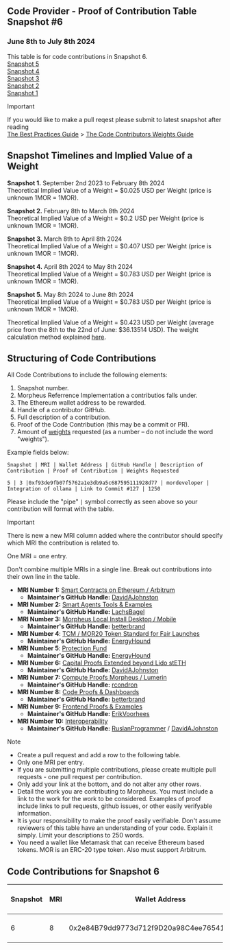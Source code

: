 ## Code Provider - Proof of Contribution Table Snapshot #6

### June 8th to July 8th 2024

This table is for code contributions in Snapshot 6.  
[Snapshot 5](https://github.com/MorpheusAIs/Docs/blob/main/Contributions/Code%20-%20Proof_Of_ContributionSnapshot5.md)  
[Snapshot 4](https://github.com/MorpheusAIs/Docs/blob/main/Contributions/Code%20-%20Proof_Of_ContributionSnapshot4.md)  
[Snapshot 3](https://github.com/MorpheusAIs/Docs/blob/main/Contributions/Code%20-%20Proof_Of_ContributionSnapshot3.md)  
[Snapshot 2](https://github.com/MorpheusAIs/Docs/blob/main/Contributions/Code%20-%20Proof_Of_ContributionSnapshot2.md)  
[Snapshot 1](https://github.com/MorpheusAIs/Docs/blob/main/Contributions/Code%20-%20Proof_Of_ContributionSnapshot1.md)

> [!IMPORTANT]  
> If you would like to make a pull reqest please submit to latest snapshot after reading  
> [The Best Practices Guide](https://github.com/MorpheusAIs/Docs/blob/main/!KEYDOCS%20README%20FIRST!/Code%20Providers/Code%20Contributor%20Best%20Practices.md) > [The Code Contributors Weights Guide](https://github.com/MorpheusAIs/Docs/blob/main/!KEYDOCS%20README%20FIRST!/Code%20Providers/Code%20Contributor%20Weights%20Guide.md)

## Snapshot Timelines and Implied Value of a Weight

**Snapshot 1.** September 2nd 2023 to February 8th 2024  
Theoretical Implied Value of a Weight = $0.025 USD per Weight (price is unknown 1MOR = 1MOR).

**Snapshot 2.** February 8th to March 8th 2024  
Theoretical Implied Value of a Weight = $0.2 USD per Weight (price is unknown 1MOR = 1MOR).

**Snapshot 3.** March 8th to April 8th 2024  
Theoretical Implied Value of a Weight = $0.407 USD per Weight (price is unknown 1MOR = 1MOR).

**Snapshot 4.** April 8th 2024 to May 8th 2024  
Theoretical Implied Value of a Weight = $0.783 USD per Weight (price is unknown 1MOR = 1MOR).

**Snapshot 5.** May 8th 2024 to June 8th 2024  
Theoretical Implied Value of a Weight = $0.783 USD per Weight (price is unknown 1MOR = 1MOR).

Theoretical Implied Value of a Weight = $0.423 USD per Weight (average price from the 8th to the 22nd of June: $36.13514 USD).
The weight calculation method explained [here](https://github.com/MorpheusAIs/Docs/blob/main/Guides/Code%20Contributor%20Weights%20Guide.md#year-1-weights-schedule).

## Structuring of Code Contributions

All Code Contributions to include the following elements:

1. Snapshot number.
2. Morpheus Referrence Implementation a contributios falls under.
3. The Ethereum wallet address to be rewarded.
4. Handle of a contributor GitHub.
5. Full description of a contribution.
6. Proof of the Code Contribution (this may be a commit or PR).
7. Amount of [weights](https://github.com/MorpheusAIs/Docs/blob/main/!KEYDOCS%20README%20FIRST!/Code%20Providers/Code%20Contributor%20Weights%20Guide.md#calculating-the-implied-value-of-weights) requested (as a number – do not include the word "weights").

Example fields below:

`Snapshot | MRI | Wallet Address | GitHub Handle | Description of Contribution | Proof of Contribution | Weights Requested`

`5 | 3 |0xf93de9fb07f5762a1e3db9a5c687595111928d77 | mordeveloper | Integration of ollama | Link to Commit #127 | 1250`

Please include the "pipe" `|` symbol correctly as seen above so your contribution will format with the table.

> [!IMPORTANT]  
> There is new a new MRI column added where the contributor should specify which MRI the contribution is related to.
>
> One MRI = one entry.
>
> Don't combine multiple MRIs in a single line. Break out contributions into their own line in the table.

- **MRI Number 1:** [Smart Contracts on Ethereum / Arbitrum](https://github.com/MorpheusAIs/SmartContracts)
  - **Maintainer's GitHub Handle:** [DavidAJohnston](https://github.com/DavidAJohnston)
- **MRI Number 2:** [Smart Agents Tools & Examples](https://github.com/MorpheusAIs/SmartAgents)
  - **Maintainer's GitHub Handle:** [LachsBagel](https://github.com/LachsBagel)
- **MRI Number 3:** [Morpheus Local Install Desktop / Mobile](https://github.com/MorpheusAIs/Morpheus)
  - **Maintainer's GitHub Handle:** [betterbrand](https://github.com/betterbrand)
- **MRI Number 4**: [TCM / MOR20 Token Standard for Fair Launches](https://github.com/MorpheusAIs/Docs/blob/main/!KEYDOCS%20README%20FIRST!/TechnoCapitalMachineTCM.md)
  - **Maintainer's GitHub Handle:** [EnergyHound](https://github.com/EnergyHound)
- **MRI Number 5**: [Protection Fund](https://github.com/MorpheusAIs/Docs/blob/main/!KEYDOCS%20README%20FIRST!/Protection%20Fund%20Details.md)
  - **Maintainer's GitHub Handle:** [EnergyHound](https://github.com/EnergyHound)
- **MRI Number 6:** [Capital Proofs Extended beyond Lido stETH](https://github.com/MorpheusAIs/MRC/blob/main/IMPLEMENTED/MRC15.md)
  - **Maintainer's GitHub Handle:** [DavidAJohnston](https://github.com/DavidAJohnston)
- **MRI Number 7:** [Compute Proofs Morpheus / Lumerin](https://github.com/MorpheusAIs/Morpheus-Lumerin-Node)
  - **Maintainer's GitHub Handle:** [rcondron](https://github.com/rcondron)
- **MRI Number 8:** [Code Proofs & Dashboards](https://github.com/MorpheusAIs/Docs/blob/main/!KEYDOCS%20README%20FIRST!/Coder%20Guide.md)
  - **Maintainer's GitHub Handle:** [betterbrand](https://github.com/betterbrand)
- **MRI Number 9:** [Frontend Proofs & Examples](https://github.com/MorpheusAIs/MRC/blob/main/IN%20PROGRESS/MRC08.md)
  - **Maintainer's GitHub Handle:** [ErikVoorhees](https://github.com/ErikVoorhees)
- **MRI Number 10:** [Interoperability](https://github.com/MorpheusAIs/MRC/blob/main/IMPLEMENTED/MRC16.md)
  - **Maintainer's GitHub Handle:** [RuslanProgrammer](https://github.com/RuslanProgrammer) / [DavidAJohnston](https://github.com/DavidAJohnston)

> [!NOTE]
>
> - Create a pull request and add a row to the following table.
> - Only one MRI per entry.
> - If you are submitting multiple contributions, please create multiple pull requests - one pull request per contribution.
> - Only add your link at the bottom, and do not alter any other rows.
> - Detail the work you are contributing to Morpheus. You must include a link to the work for the work to be considered. Examples of proof include links to pull requests, github issues, or other easily verifyable information.
> - It is your responsibility to make the proof easily verifiable. Don't assume reviewers of this table have an understanding of your code. Explain it simply. Limit your descriptions to 250 words.
> - You need a wallet like Metamask that can receive Ethereum based tokens. MOR is an ERC-20 type token. Also must support Arbitrum.

## Code Contributions for Snapshot 6

| **Snapshot** | **MRI** | **Wallet Address**                         | **GitHub Handle** | **Description of Contribution** | **Proof of Contribution**   | **Weights Requested** |
| ------------ | ------- | ------------------------------------------ | ----------------- | ------------------------------- | --------------------------- | --------------------- |
| 6            | 8       | 0x2e84B79dd9773d712f9D20a98C4ee76541B9533D | dannweeeee        | Description of Contribution     | Proof of contribution links | 1250                  |
